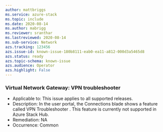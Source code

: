 ```yaml
---
author: mattbriggs
ms.service: azure-stack
ms.topic: include
ms.date: 2020-08-14
ms.author: mabrigg
ms.reviewer: sranthar
ms.lastreviewed: 2020-08-14
ms.sub-service: Network
azs.tracking: 123456
azs.issue-id: known-issue-180b8111-eab0-ea11-a812-000d3a5465d8
azs.status: ready
azs.topic-schema: known-issue
azs.audience: Operator
azs.highlight: False
---
```

### Virtual Network Gateway: VPN troubleshooter

- Applicable to: This issue applies to all supported releases.
- Description: In the user portal, the Connections blade shows a feature called VPN Troubleshooter . This feature is currently not supported in Azure Stack Hub. 
- Remediation: NA
- Occurrence: Common